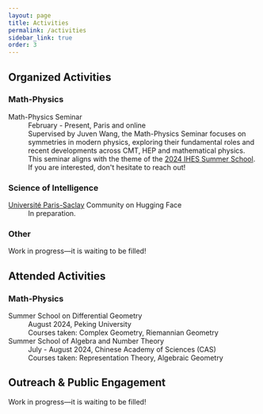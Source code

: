 ```yaml
---
layout: page
title: Activities
permalink: /activities
sidebar_link: true
order: 3
---
```


<h2>Organized Activities</h2>

<h3>Math-Physics</h3>
<dl>
  <dt>Math-Physics Seminar</dt>
  <dd>February - Present, Paris and online</dd>
  <dd>Supervised by Juven Wang, the Math-Physics Seminar focuses on symmetries in modern physics, exploring their fundamental roles and recent developments across CMT, HEP and mathematical physics. This seminar aligns with the theme of the <a href="https://indico.math.cnrs.fr/event/11080/">2024 IHES Summer School</a>.</dd>
  <dd>If you are interested, don't hesitate to reach out!</dd>
</dl>
  
<h3>Science of Intelligence</h3>
<dl>
  <dt><a href="https://huggingface.co/Universite-Paris-Saclay">Université Paris-Saclay</a> Community on Hugging Face</dt>
  <dd>In preparation.</dd>
</dl>

<h3>Other</h3>
<dl>
  <dt>Work in progress—it is waiting to be filled!</dt>
</dl>

<h2>Attended Activities</h2>

<h3>Math-Physics</h3>
<dl>
  <dt>Summer School on Differential Geometry</dt>
  <dd>August 2024, Peking University</dd>
  <dd>Courses taken: Complex Geometry, Riemannian Geometry</dd>

  <dt>Summer School of Algebra and Number Theory</dt>
  <dd>July - August 2024, Chinese Academy of Sciences (CAS)</dd>
  <dd>Courses taken: Representation Theory, Algebraic Geometry</dd>
</dl>

<h2>Outreach & Public Engagement</h2>

<dl>
  <dt>Work in progress—it is waiting to be filled!</dt>
</dl>
